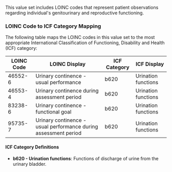 This value set includes LOINC codes that represent patient observations regarding individual's genitourinary and reproductive functioning.

### LOINC Code to ICF Category Mapping

The following table maps the LOINC codes in this value set to the most appropriate International Classification of Functioning, Disability and Health (ICF) category:

<table class="grid">
  <thead>
    <tr>
      <th>LOINC Code</th>
      <th>LOINC Display</th>
      <th>ICF Category</th>
      <th>ICF Display</th>
    </tr>
  </thead>
  <tbody>
    <tr>
      <td>46552-6</td>
      <td>Urinary continence - usual performance</td>
      <td>b620</td>
      <td>Urination functions</td>
    </tr>
    <tr>
      <td>46553-4</td>
      <td>Urinary continence during assessment period</td>
      <td>b620</td>
      <td>Urination functions</td>
    </tr>
    <tr>
      <td>83238-6</td>
      <td>Urinary continence - functional goal</td>
      <td>b620</td>
      <td>Urination functions</td>
    </tr>
    <tr>
      <td>95735-7</td>
      <td>Urinary continence - usual performance during assessment period</td>
      <td>b620</td>
      <td>Urination functions</td>
    </tr>
  </tbody>
</table>

#### ICF Category Definitions

- **b620 - Urination functions**: Functions of discharge of urine from the urinary bladder.
